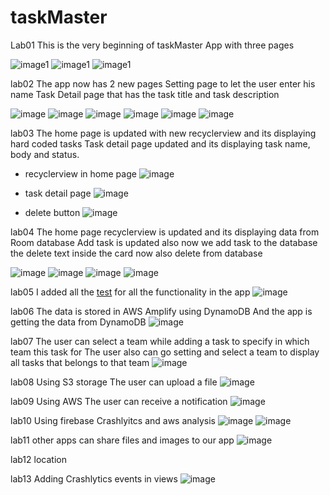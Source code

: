 # taskMaster

Lab01
This is the very beginning of taskMaster App with three pages
   
![image1](/screenshots/myTasksPage01.png)
![image1](/screenshots/allTasksPage03.png)
![image1](/screenshots/addTaskPage02.png)



lab02
The app now has 2 new pages
Setting page to let the user enter his name
Task Detail page that has the task title and task description

![image](/screenshots/MainActivityWithNewRequirementLab02.png)
![image](/screenshots/TaskTitlePageFromButton1.png)
![image](/screenshots/TaskTitlePageFromButton2.png)
![image](/screenshots/TaskTitlePageFromButton3.png)
![image](/screenshots/SettingPage.png)
![image](/screenshots/TestSettingPage.png)

lab03
The home page is updated with new recyclerview and its displaying hard coded tasks
Task detail page updated and its displaying task name, body and status.

* recyclerview in home page
![image](/screenshots/recycleview/recycleview_homepage.png)

* task detail page
![image](/screenshots/recycleview/taskDetailFromRecycleView.png)

* delete button
![image](/screenshots/recycleview/deleteFromRecycleView.png)

lab04 
The home page recyclerview is updated and its displaying data from Room database
Add task is updated also now we add task to the database 
the delete text inside the card now also delete from database

![image](/screenshots/Room/roomHomePage.png)
![image](/screenshots/Room/roomAddTask.png)
![image](/screenshots/Room/roomHomePageAfterAddingTask.png)
![image](/screenshots/Room/roomTaskDetails.png)

lab05
I added all the [test](./app/src/androidTest/java/com/example/taskmasterapp/taskMasterTest.java) for all the functionality in the app
![image](./screenshots/taskmasterTestsPassed.png)

lab06
The data is stored in AWS Amplify using DynamoDB 
And the app is getting the data from DynamoDB
![image](./screenshots/amplifyDynamoDB.png)


lab07
The user can select a team while adding a task to specify in which team this task for
The user also can go setting and select a team to display all tasks that belongs to that team
![image](./screenshots/teams.png)

lab08
Using S3 storage The user can upload a file
![image](./screenshots/uploadFile.png)

lab09
Using AWS The user can receive a notification
![image](./screenshots/notification.png)


lab10 
Using firebase Crashlyitcs and aws analysis
![image](./screenshots/crashylitcs.png)
![image](./screenshots/awsAnalysis.png)

lab11
other apps can share files and images to our app
![image](./screenshots/shareWithMyApp.png)

lab12
location

lab13
Adding Crashlytics events in views
![image](./screenshots/crashylitcs.png)




